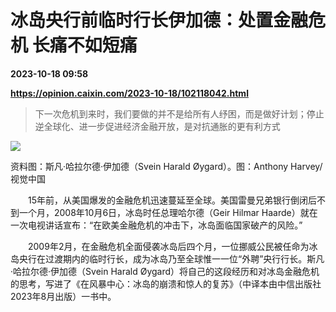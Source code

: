 # 冰岛央行前临时行长伊加德：处置金融危机 长痛不如短痛

**2023-10-18 09:58**

**https://opinion.caixin.com/2023-10-18/102118042.html**

> 下一次危机到来时，我们要做的并不是给所有人纾困，而是做好计划；停止逆全球化、进一步促进经济金融开放，是对抗通胀的更有利方式

  

![](https://img.caixin.com/2023-10-18/169762171595995_840_560.jpg)

资料图：斯凡·哈拉尔德·伊加德（Svein Harald Øygard）。图：Anthony Harvey/视觉中国

  

　　15年前，从美国爆发的金融危机迅速蔓延至全球。美国雷曼兄弟银行倒闭后不到一个月，2008年10月6日，冰岛时任总理哈尔德（Geir Hilmar Haarde）就在一次电视讲话宣布：“在欧美金融危机的冲击下，冰岛面临国家破产的风险。”

　　2009年2月，在金融危机全面侵袭冰岛后四个月，一位挪威公民被任命为冰岛央行在过渡期内的临时行长，成为冰岛乃至全球惟一一位“外聘”央行行长。斯凡·哈拉尔德·伊加德（Svein Harald Øygard）将自己的这段经历和对冰岛金融危机的思考，写进了《在风暴中心：冰岛的崩溃和惊人的复苏》（中译本由中信出版社2023年8月出版）一书中。